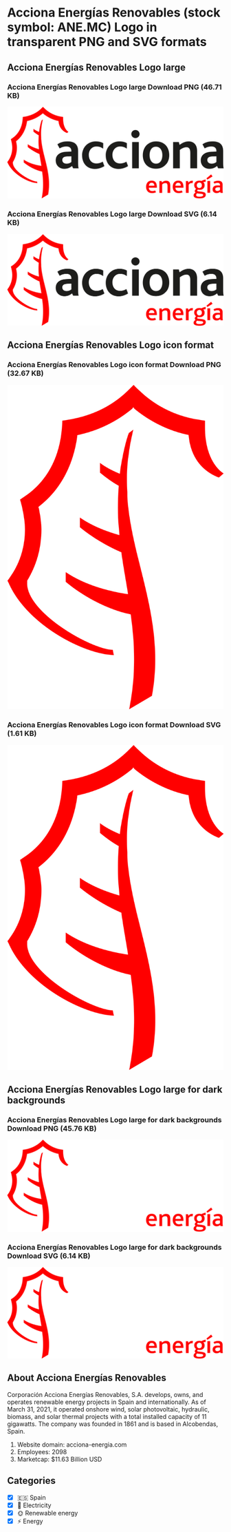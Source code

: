 # Acciona Energías Renovables (stock symbol: ANE.MC) Logo in transparent PNG and SVG formats

## Acciona Energías Renovables Logo large

### Acciona Energías Renovables Logo large Download PNG (46.71 KB)

![Acciona Energías Renovables Logo large Download PNG (46.71 KB)](/img/orig/ANE.MC_BIG-6ecc954e.png)

### Acciona Energías Renovables Logo large Download SVG (6.14 KB)

![Acciona Energías Renovables Logo large Download SVG (6.14 KB)](/img/orig/ANE.MC_BIG-ab46825e.svg)

## Acciona Energías Renovables Logo icon format

### Acciona Energías Renovables Logo icon format Download PNG (32.67 KB)

![Acciona Energías Renovables Logo icon format Download PNG (32.67 KB)](/img/orig/ANE.MC-005535ea.png)

### Acciona Energías Renovables Logo icon format Download SVG (1.61 KB)

![Acciona Energías Renovables Logo icon format Download SVG (1.61 KB)](/img/orig/ANE.MC-a67b9fef.svg)

## Acciona Energías Renovables Logo large for dark backgrounds

### Acciona Energías Renovables Logo large for dark backgrounds Download PNG (45.76 KB)

![Acciona Energías Renovables Logo large for dark backgrounds Download PNG (45.76 KB)](/img/orig/ANE.MC_BIG.D-ff89c7f4.png)

### Acciona Energías Renovables Logo large for dark backgrounds Download SVG (6.14 KB)

![Acciona Energías Renovables Logo large for dark backgrounds Download SVG (6.14 KB)](/img/orig/ANE.MC_BIG.D-a71d6d21.svg)

## About Acciona Energías Renovables

Corporación Acciona Energías Renovables, S.A. develops, owns, and operates renewable energy projects in Spain and internationally. As of March 31, 2021, it operated onshore wind, solar photovoltaic, hydraulic, biomass, and solar thermal projects with a total installed capacity of 11 gigawatts. The company was founded in 1861 and is based in Alcobendas, Spain.

1. Website domain: acciona-energia.com
2. Employees: 2098
3. Marketcap: $11.63 Billion USD


## Categories
- [x] 🇪🇸 Spain
- [x] 🔋 Electricity
- [x] 🌞 Renewable energy
- [x] ⚡ Energy
